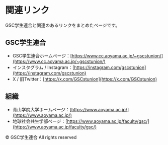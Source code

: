 # 関連リンク
GSC学生連合と関連のあるリンクをまとめたページです。

## GSC学生連合
- GSC学生連合ホームページ：[https://www.cc.aoyama.ac.jp/~gscstunion/](https://www.cc.aoyama.ac.jp/~gscstunion/)
- インスタグラム / Instagram：[https://instagram.com/gscstunion](https://instagram.com/gscstunion)
- X / 旧Twitter：[https://x.com/GSCstunion](https://x.com/GSCstunion)

## 組織
- 青山学院大学ホームページ：[https://www.aoyama.ac.jp/](https://www.aoyama.ac.jp/)
- 地球社会共生学部ページ：[https://www.aoyama.ac.jp/faculty/gsc/](https://www.aoyama.ac.jp/faculty/gsc/)

© GSC学生連合 All rights reserved